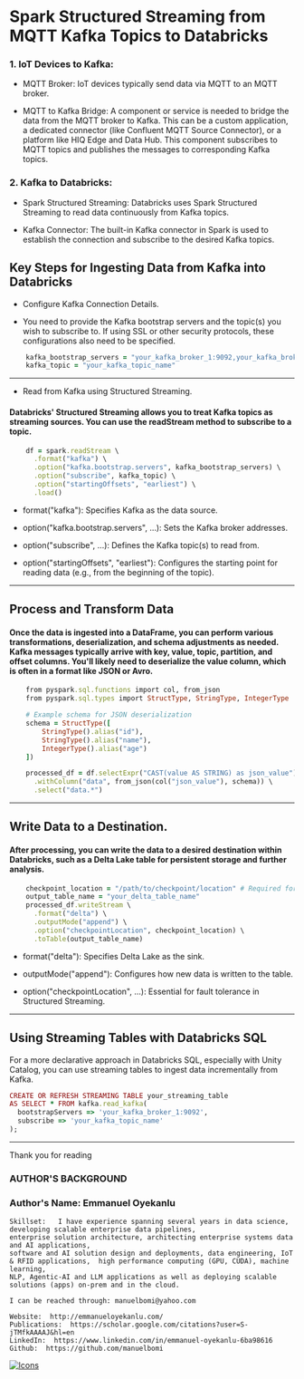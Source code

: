 # Spark Structured Streaming from MQTT Kafka Topics to Databricks


### 1. IoT Devices to Kafka:

- MQTT Broker: IoT devices typically send data via MQTT to an MQTT broker.

- MQTT to Kafka Bridge: A component or service is needed to bridge the data from the MQTT broker to Kafka. This can be a custom application, a dedicated connector (like Confluent MQTT Source Connector), or a platform like HIQ Edge and Data Hub. This component subscribes to MQTT topics and publishes the messages to corresponding Kafka topics.

### 2. Kafka to Databricks:

- Spark Structured Streaming: Databricks uses Spark Structured Streaming to read data continuously from Kafka topics.

- Kafka Connector: The built-in Kafka connector in Spark is used to establish the connection and subscribe to the desired Kafka topics.

## Key Steps for Ingesting Data from Kafka into Databricks

* Configure Kafka Connection Details.
  
* You need to provide the Kafka bootstrap servers and the topic(s) you wish to subscribe to. If using SSL or other security protocols, these configurations also need to be specified.


```ruby
    kafka_bootstrap_servers = "your_kafka_broker_1:9092,your_kafka_broker_2:9092"
    kafka_topic = "your_kafka_topic_name"
```
---

* Read from Kafka using Structured Streaming.
  
#### Databricks' Structured Streaming allows you to treat Kafka topics as streaming sources. You can use the readStream method to subscribe to a topic.


```ruby
    df = spark.readStream \
      .format("kafka") \
      .option("kafka.bootstrap.servers", kafka_bootstrap_servers) \
      .option("subscribe", kafka_topic) \
      .option("startingOffsets", "earliest") \
      .load()

```

- format("kafka"): Specifies Kafka as the data source.
  
- option("kafka.bootstrap.servers", ...): Sets the Kafka broker addresses.
  
- option("subscribe", ...): Defines the Kafka topic(s) to read from.
  
- option("startingOffsets", "earliest"): Configures the starting point for reading data (e.g., from the beginning of the topic).

---

## Process and Transform Data 

#### Once the data is ingested into a DataFrame, you can perform various transformations, deserialization, and schema adjustments as needed. Kafka messages typically arrive with key, value, topic, partition, and offset columns. You'll likely need to deserialize the value column, which is often in a format like JSON or Avro.


```ruby
    from pyspark.sql.functions import col, from_json
    from pyspark.sql.types import StructType, StringType, IntegerType

    # Example schema for JSON deserialization
    schema = StructType([
        StringType().alias("id"),
        StringType().alias("name"),
        IntegerType().alias("age")
    ])

    processed_df = df.selectExpr("CAST(value AS STRING) as json_value") \
      .withColumn("data", from_json(col("json_value"), schema)) \
      .select("data.*")

```
---

## Write Data to a Destination.

#### After processing, you can write the data to a desired destination within Databricks, such as a Delta Lake table for persistent storage and further analysis.

```ruby
    checkpoint_location = "/path/to/checkpoint/location" # Required for Structured Streaming
    output_table_name = "your_delta_table_name"
    processed_df.writeStream \
      .format("delta") \
      .outputMode("append") \
      .option("checkpointLocation", checkpoint_location) \
      .toTable(output_table_name)
```

- format("delta"): Specifies Delta Lake as the sink.
  
- outputMode("append"): Configures how new data is written to the table.
  
- option("checkpointLocation", ...): Essential for fault tolerance in Structured Streaming.

---

## Using Streaming Tables with Databricks SQL

For a more declarative approach in Databricks SQL, especially with Unity Catalog, you can use streaming tables to ingest data incrementally from Kafka.

```ruby
CREATE OR REFRESH STREAMING TABLE your_streaming_table
AS SELECT * FROM kafka.read_kafka(
  bootstrapServers => 'your_kafka_broker_1:9092',
  subscribe => 'your_kafka_topic_name'
);
```

---


Thank you for reading


### **AUTHOR'S BACKGROUND**
### Author's Name:  Emmanuel Oyekanlu
```
Skillset:   I have experience spanning several years in data science, developing scalable enterprise data pipelines,
enterprise solution architecture, architecting enterprise systems data and AI applications,
software and AI solution design and deployments, data engineering, IoT & RFID applications,  high performance computing (GPU, CUDA), machine learning,
NLP, Agentic-AI and LLM applications as well as deploying scalable solutions (apps) on-prem and in the cloud.

I can be reached through: manuelbomi@yahoo.com

Website:  http://emmanueloyekanlu.com/
Publications:  https://scholar.google.com/citations?user=S-jTMfkAAAAJ&hl=en
LinkedIn:  https://www.linkedin.com/in/emmanuel-oyekanlu-6ba98616
Github:  https://github.com/manuelbomi

```
[![Icons](https://skillicons.dev/icons?i=aws,azure,gcp,scala,mongodb,redis,cassandra,kafka,anaconda,matlab,nodejs,django,py,c,anaconda,git,github,mysql,docker,kubernetes&theme=dark)](https://skillicons.dev)






